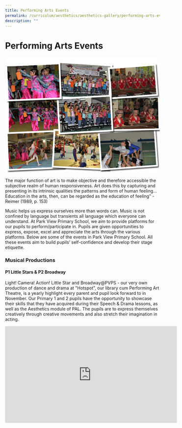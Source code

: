 ```yaml
---
title: Performing Arts Events
permalink: /curriculum/aesthetics/aesthetics-gallery/performing-arts-events/
description: ""
---
```

# **Performing Arts Events**

![](/images/Mid.jpg)

The major function of art is to make objective and therefore accessible the subjective realm of human responsiveness. Art does this by capturing and presenting in its intrinsic qualities the patterns and form of human feeling… Education in the arts, then, can be regarded as the education of feeling” - Reimer (1989, p. 153)

Music helps us express ourselves more than words can. Music is not confined by language but transients all language which everyone can understand. At Park View Primary School, we aim to provide platforms for our pupils to perform/participate in. Pupils are given opportunities to express, expose, excel and appreciate the arts through the various platforms. Below are some of the events in Park View Primary School. All these events aim to build pupils’ self-confidence and develop their stage etiquette.

  

### Musical Productions

#### P1 Little Stars & P2 Broadway


Light! Camera! Action! Little Star and Broadway@PVPS - our very own production of dance and drama at "Hotspot", our library cum Performing Art Theatre, is a yearly highlight every parent and pupil look forward to in November. Our Primary 1 and 2 pupils have the opportunity to showcase their skills that they have acquired during their Speech & Drama lessons, as well as the Aesthetics module of PAL. The pupils are to express themselves creatively through creative movements and also stretch their imagination in acting.






<iframe width="560" height="315" src="https://www.youtube.com/embed/5qTc2_IizGU" title="YouTube video player" frameborder="0" allow="accelerometer; autoplay; clipboard-write; encrypted-media; gyroscope; picture-in-picture" allowfullscreen></iframe>

